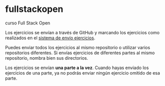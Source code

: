 # fullstackopen

curso Full Stack Open

Los ejercicios se envían a través de GitHub y marcando los ejercicios como realizados en el [sistema de envío ejercicios](https://studies.cs.helsinki.fi/stats/courses/fullstackopen).

Puedes enviar todos los ejercicios al mismo repositorio o utilizar varios repositorios diferentes. Si envías ejercicios de diferentes partes al mismo repositorio, nombra bien sus directorios.

Los ejercicios se envían **una parte a la vez**. Cuando hayas enviado los ejercicios de una parte, ya no podrás enviar ningún ejercicio omitido de esa parte.
